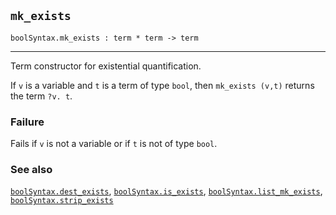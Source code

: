 ## `mk_exists`

``` hol4
boolSyntax.mk_exists : term * term -> term
```

------------------------------------------------------------------------

Term constructor for existential quantification.

If `v` is a variable and `t` is a term of type `bool`, then
`mk_exists (v,t)` returns the term `?v. t`.

### Failure

Fails if `v` is not a variable or if `t` is not of type `bool`.

### See also

[`boolSyntax.dest_exists`](#boolSyntax.dest_exists),
[`boolSyntax.is_exists`](#boolSyntax.is_exists),
[`boolSyntax.list_mk_exists`](#boolSyntax.list_mk_exists),
[`boolSyntax.strip_exists`](#boolSyntax.strip_exists)
